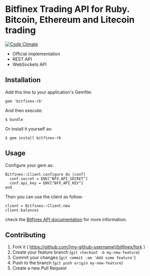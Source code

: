 # Bitfinex Trading API for Ruby. Bitcoin, Ethereum and Litecoin trading

[![Code Climate](https://codeclimate.com/repos/56db27e5b86182573b0045ed/badges/bd763083d70114379a41/gpa.svg)](https://codeclimate.com/repos/56db27e5b86182573b0045ed/feed)

* Official implementation
* REST API
* WebSockets API 

## Installation

Add this line to your application's Gemfile:

    gem 'bitfinex-rb'

And then execute:

    $ bundle

Or install it yourself as:

    $ gem install bitfinex-rb

## Usage

Configure your gem as:

```
Bitfinex::Client.configure do |conf|
  conf.secret = ENV["BFX_API_SECRET"]
  conf.api_key = ENV["BFX_API_KEY"]
end
```

Then you can use the client as follow:

```
client = Bitfinex::Client.new
client.balances
```

check the [Bitfinex API documentation](http://docs.bitfinex.com/) for more information.

## Contributing

1. Fork it ( https://github.com/[my-github-username]/bitfinex/fork )
2. Create your feature branch (`git checkout -b my-new-feature`)
3. Commit your changes (`git commit -am 'Add some feature'`)
4. Push to the branch (`git push origin my-new-feature`)
5. Create a new Pull Request
